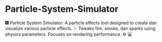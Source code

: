 # Particle-System-Simulator
🎆 Particle System Simulator: A particle effects tool designed to create dan visualize various particle effects. ✨ Tweaks fire, smoke, dan sparks using physics parameters. Focuses on rendering performance. ⚙️ 💻
